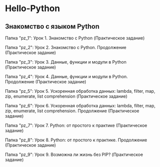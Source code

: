 # Hello-Python
## Знакомство с языком Python

Папка "pz_1": Урок 1. Знакомство с Python (Практическое задание)

Папка "pz_2": Урок 2. Знакомство с Python. Продолжение (Практическое задание)

Папка "pz_3": Урок 3. Данные, функции и модули в Python (Практическое задание)

Папка "pz_4": Урок 4. Данные, функции и модули в Python. Продолжение (Практическое задание)

Папка "pz_5": Урок 5. Ускоренная обработка данных: lambda, filter, map, zip, enumerate, list comprehension (Практическое задание)

Папка "pz_6": Урок 6. Ускоренная обработка данных: lambda, filter, map, zip, enumerate, list comprehension. Продолжение (Практическое задание)

Папка "pz_7": Урок 7. Python: от простого к практике (Практическое задание)

Папка "pz_8": Урок 8. Python: от простого к практике. Продолжение (Практическое задание)

Папка "pz_9": Урок 9. Возможна ли жизнь без PIP? (Практическое задание)
